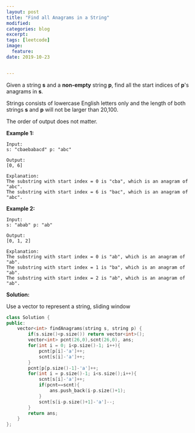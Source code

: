 ```yaml
---
layout: post
title: "Find all Anagrams in a String"
modified:
categories: blog
excerpt:
tags: [leetcode]
image:
  feature:
date: 2019-10-23


---
```


Given a string **s** and a **non-empty** string **p**, find all the start indices of **p**'s anagrams in **s**.

Strings consists of lowercase English letters only and the length of both strings **s** and **p** will not be larger than 20,100.

The order of output does not matter.

**Example 1:**

```
Input:
s: "cbaebabacd" p: "abc"

Output:
[0, 6]

Explanation:
The substring with start index = 0 is "cba", which is an anagram of "abc".
The substring with start index = 6 is "bac", which is an anagram of "abc".
```



**Example 2:**

```
Input:
s: "abab" p: "ab"

Output:
[0, 1, 2]

Explanation:
The substring with start index = 0 is "ab", which is an anagram of "ab".
The substring with start index = 1 is "ba", which is an anagram of "ab".
The substring with start index = 2 is "ab", which is an anagram of "ab".
```



**Solution:**

Use a vector to represent a string, sliding window

```c++
class Solution {
public:
    vector<int> findAnagrams(string s, string p) {
        if(s.size()<p.size()) return vector<int>();
        vector<int> pcnt(26,0),scnt(26,0), ans;
        for(int i = 0; i<p.size()-1; i++){
            pcnt[p[i]-'a']++;
            scnt[s[i]-'a']++;
        }
        pcnt[p[p.size()-1]-'a']++;
        for(int i = p.size()-1; i<s.size();i++){
            scnt[s[i]-'a']++;
            if(pcnt==scnt){
                ans.push_back(i-p.size()+1);
            }
            scnt[s[i-p.size()+1]-'a']--;
        }
        return ans;
    }
};
```

